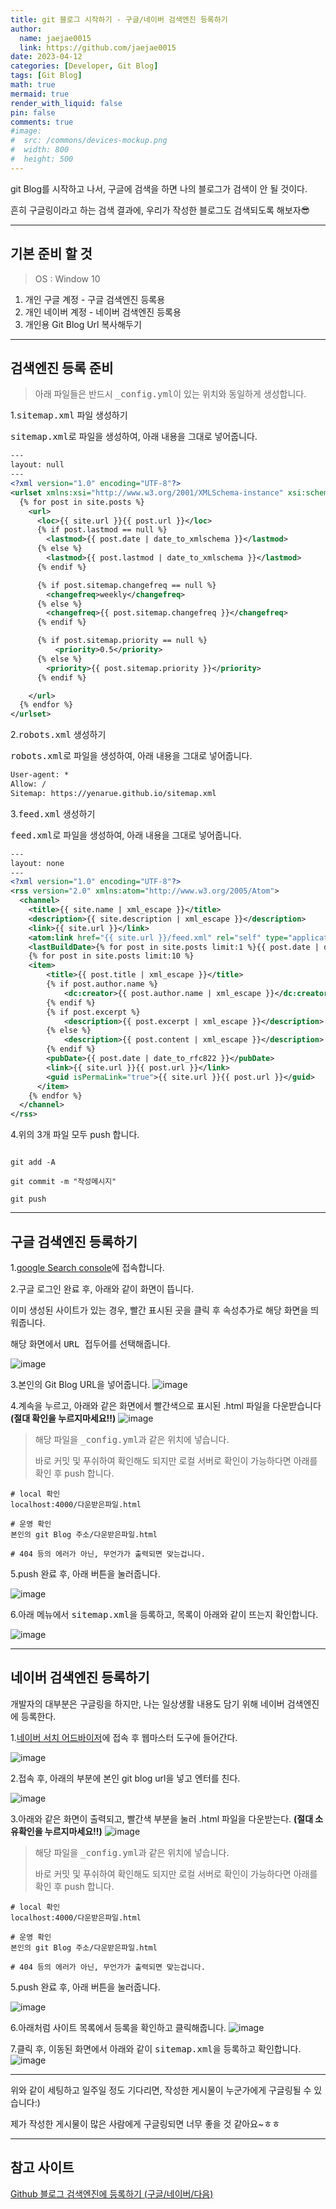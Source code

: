 ```yaml
---
title: git 블로그 시작하기 - 구글/네이버 검색엔진 등록하기
author:
  name: jaejae0015
  link: https://github.com/jaejae0015
date: 2023-04-12
categories: [Developer, Git Blog]
tags: [Git Blog]
math: true
mermaid: true
render_with_liquid: false
pin: false
comments: true
#image:
#  src: /commons/devices-mockup.png
#  width: 800
#  height: 500
---
```


git Blog를 시작하고 나서, 구글에 검색을 하면 나의 블로그가 검색이 안 될 것이다.

흔히 구글링이라고 하는 검색 결과에, 우리가 작성한 블로그도 검색되도록 해보자😎

---

## 기본 준비 할 것
> OS : Window 10
1. 개인 구글 계정 - 구글 검색엔진 등록용
2. 개인 네이버 계정 - 네이버 검색엔진 등록용
3. 개인용 Git Blog Url 복사해두기

---
## 검색엔진 등록 준비
> 아래 파일들은 반드시 <kbd>_config.yml</kbd>이 있는 위치와 동일하게 생성합니다.
>

1.<kbd>sitemap.xml</kbd> 파일 생성하기

<kbd>sitemap.xml</kbd>로 파일을 생성하여, 아래 내용을 그대로 넣어줍니다.

```xml
---
layout: null
---
<?xml version="1.0" encoding="UTF-8"?>
<urlset xmlns:xsi="http://www.w3.org/2001/XMLSchema-instance" xsi:schemaLocation="http://www.sitemaps.org/schemas/sitemap/0.9 http://www.sitemaps.org/schemas/sitemap/0.9/sitemap.xsd" xmlns="http://www.sitemaps.org/schemas/sitemap/0.9">
  {% for post in site.posts %}
    <url>
      <loc>{{ site.url }}{{ post.url }}</loc>
      {% if post.lastmod == null %}
        <lastmod>{{ post.date | date_to_xmlschema }}</lastmod>
      {% else %}
        <lastmod>{{ post.lastmod | date_to_xmlschema }}</lastmod>
      {% endif %}

      {% if post.sitemap.changefreq == null %}
        <changefreq>weekly</changefreq>
      {% else %}
        <changefreq>{{ post.sitemap.changefreq }}</changefreq>
      {% endif %}

      {% if post.sitemap.priority == null %}
          <priority>0.5</priority>
      {% else %}
        <priority>{{ post.sitemap.priority }}</priority>
      {% endif %}

    </url>
  {% endfor %}
</urlset>

```

2.<kbd>robots.xml</kbd> 생성하기

<kbd>robots.xml</kbd>로 파일을 생성하여, 아래 내용을 그대로 넣어줍니다.

```xml
User-agent: *
Allow: /
Sitemap: https://yenarue.github.io/sitemap.xml
```

3.<kbd>feed.xml</kbd> 생성하기

<kbd>feed.xml</kbd>로 파일을 생성하여, 아래 내용을 그대로 넣어줍니다.

```xml
---
layout: none
---
<?xml version="1.0" encoding="UTF-8"?>
<rss version="2.0" xmlns:atom="http://www.w3.org/2005/Atom">
  <channel>
    <title>{{ site.name | xml_escape }}</title>
    <description>{{ site.description | xml_escape }}</description>
    <link>{{ site.url }}</link>
    <atom:link href="{{ site.url }}/feed.xml" rel="self" type="application/rss+xml" />
	<lastBuildDate>{% for post in site.posts limit:1 %}{{ post.date | date_to_rfc822 }}{% endfor %}</lastBuildDate>
	{% for post in site.posts limit:10 %}
	<item>
		<title>{{ post.title | xml_escape }}</title>
        {% if post.author.name %}
            <dc:creator>{{ post.author.name | xml_escape }}</dc:creator>
        {% endif %}
        {% if post.excerpt %}
            <description>{{ post.excerpt | xml_escape }}</description>
        {% else %}
            <description>{{ post.content | xml_escape }}</description>
        {% endif %}
        <pubDate>{{ post.date | date_to_rfc822 }}</pubDate>
        <link>{{ site.url }}{{ post.url }}</link>
        <guid isPermaLink="true">{{ site.url }}{{ post.url }}</guid>
      </item>
    {% endfor %}
  </channel>
</rss>
```

4.위의 3개 파일 모두 push 합니다.

```console

git add -A

git commit -m "작성메시지"

git push

```

---

## 구글 검색엔진 등록하기
1.<a href="https://search.google.com/search-console">google Search console</a>에 접속합니다.

2.구글 로그인 완료 후, 아래와 같이 화면이 뜹니다. 
  
  이미 생성된 사이트가 있는 경우, 빨간 표시된 곳을 클릭 후 <kbd>속성추가</kbd>로 해당 화면을 띄워줍니다.
  
  해당 화면에서 <kbd>URL 접두어</kbd>를 선택해줍니다.

![image](https://user-images.githubusercontent.com/56392513/231027740-a445a7ba-db92-4ffd-9546-250251f87337.png)

3.본인의 Git Blog URL을 넣어줍니다.
![image](https://user-images.githubusercontent.com/56392513/231027929-2a043582-95c7-41d9-9683-fd082ed68e16.png)

4.계속을 누르고, 아래와 같은 화면에서 빨간색으로 표시된 .html 파일을 다운받습니다 <strong>(절대 확인을 누르지마세요!!)</strong>
![image](https://user-images.githubusercontent.com/56392513/231028141-52061b4e-e093-48e0-9dad-d731576adfa6.png)

> 해당 파일을 <kbd>_config.yml</kbd>과 같은 위치에 넣습니다.
>
> 바로 커밋 및 푸쉬하여 확인해도 되지만 로컬 서버로 확인이 가능하다면 아래를 확인 후 push 합니다.
>

```console
# local 확인
localhost:4000/다운받은파일.html

# 운영 확인
본인의 git Blog 주소/다운받은파일.html

# 404 등의 에러가 아닌, 무언가가 출력되면 맞는겁니다.

```

5.push 완료 후, 아래 버튼을 눌러줍니다.

![image](https://user-images.githubusercontent.com/56392513/231029007-5053e264-edec-478d-aace-3717c6f146e5.png)

6.아래 메뉴에서 <kbd>sitemap.xml</kbd>을 등록하고, 목록이 아래와 같이 뜨는지 확인합니다.

![image](https://user-images.githubusercontent.com/56392513/231029413-4ebf2513-3d9e-435a-bee0-e9283b8b83ed.png)


---

## 네이버 검색엔진 등록하기

개발자의 대부분은 구글링을 하지만, 나는 일상생활 내용도 담기 위해 네이버 검색엔진에 등록한다.

1.<a href="https://searchadvisor.naver.com/">네이버 서치 어드바이저</a>에 접속 후 웹마스터 도구에 들어간다.

![image](https://user-images.githubusercontent.com/56392513/231029943-4cefeb75-3c6d-4fd8-98b0-8375effa9374.png)

2.접속 후, 아래의 부분에 본인 git blog url을 넣고 엔터를 친다.

![image](https://user-images.githubusercontent.com/56392513/231030108-d324dc58-a3d3-4f56-a327-e90910124ce9.png)


3.아래와 같은 화면이 출력되고, 빨간색 부분을 눌러 .html 파일을 다운받는다. <strong>(절대 소유확인을 누르지마세요!!)</strong>
![image](https://user-images.githubusercontent.com/56392513/231030312-291fd026-d1ac-4199-9c21-fee946d65779.png)

> 해당 파일을 <kbd>_config.yml</kbd>과 같은 위치에 넣습니다.
>
> 바로 커밋 및 푸쉬하여 확인해도 되지만 로컬 서버로 확인이 가능하다면 아래를 확인 후 push 합니다.
>

```console
# local 확인
localhost:4000/다운받은파일.html

# 운영 확인
본인의 git Blog 주소/다운받은파일.html

# 404 등의 에러가 아닌, 무언가가 출력되면 맞는겁니다.

```

5.push 완료 후, 아래 버튼을 눌러줍니다.

![image](https://user-images.githubusercontent.com/56392513/231030707-ee804eb3-7007-4edf-a27e-4a45f9a6fc7e.png)

6.아래처럼 사이트 목록에서 등록을 확인하고 클릭해줍니다.
![image](https://user-images.githubusercontent.com/56392513/231030918-f3ccbd75-8c87-4c98-ac2c-b340434c18d0.png)

7.클릭 후, 이동된 화면에서 아래와 같이 <kbd>sitemap.xml</kbd>을 등록하고 확인합니다.
![image](https://user-images.githubusercontent.com/56392513/231031213-a047d65f-59b5-488b-8895-39b06e1b7ddf.png)

---

위와 같이 세팅하고 일주일 정도 기다리면, 작성한 게시물이 누군가에게 구글링될 수 있습니다:)

제가 작성한 게시물이 많은 사람에게 구글링되면 너무 좋을 것 같아요~ㅎㅎ

---

## 참고 사이트

<a href="https://yenarue.github.io/tip/2020/04/30/Search-SEO/" target="_blank" rel="noreferrer noopener">Github 블로그 검색엔진에 등록하기 (구글/네이버/다음)</a>

